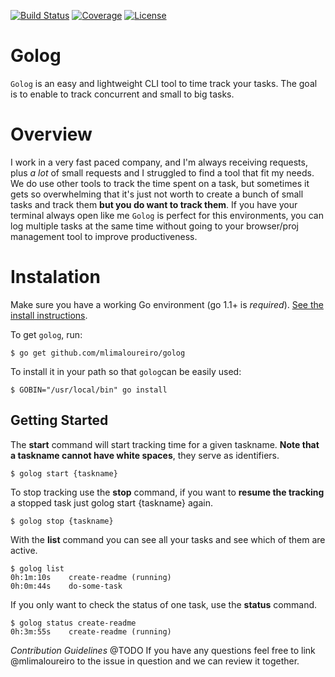 [![Build Status](https://travis-ci.org/mlimaloureiro/golog.svg)](https://travis-ci.org/mlimaloureiro/golog)
[![Coverage](http://gocover.io/_badge/github.com/mlimaloureiro/golog?0)](http://gocover.io/github.com/mlimaloureiro/golog)
[![License](http://img.shields.io/:license-apache-blue.svg)](http://www.apache.org/licenses/LICENSE-2.0.html)

# Golog
`Golog` is an easy and lightweight CLI tool to time track your tasks. The goal is to enable to track concurrent and small to big tasks.

# Overview
I work in a very fast paced company, and I'm always receiving requests, plus *a lot* of small requests and I struggled to find a tool that fit my needs. We do use other tools to track the time spent on a task, but sometimes it gets so overwhelming that it's just not worth to create a bunch of small tasks and track them **but you do want to track them**. If you have your terminal always open like me `Golog` is perfect for this environments, you can log multiple tasks at the same time without going to your browser/proj management tool to improve productiveness.

# Instalation
Make sure you have a working Go environment (go 1.1+ is *required*). [See the install instructions](http://golang.org/doc/install.html).

To get `golog`, run:
```
$ go get github.com/mlimaloureiro/golog
```

To install it in your path so that `golog`can be easily used:

```
$ GOBIN="/usr/local/bin" go install
```

## Getting Started

The **start** command will start tracking time for a given taskname. **Note that a taskname cannot have white spaces**, they serve as identifiers.

```
$ golog start {taskname}
```

To stop tracking use the **stop** command, if you want to **resume the tracking** a stopped task just golog start {taskname} again.

```
$ golog stop {taskname}
```

With the **list** command you can see all your tasks and see which of them are active.

```
$ golog list
0h:1m:10s    create-readme (running)
0h:0m:44s    do-some-task
```

If you only want to check the status of one task, use the **status** command.

```
$ golog status create-readme
0h:3m:55s    create-readme (running)
```

*Contribution Guidelines*
@TODO
If you have any questions feel free to link @mlimaloureiro to the issue in question and we can review it together.


